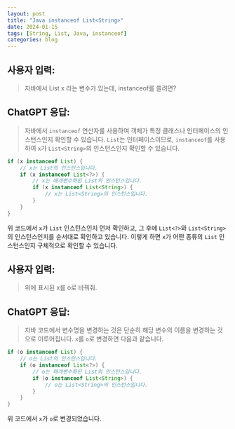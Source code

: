 ```yaml
---
layout: post
title: "Java instanceof List<String>"
date: 2024-01-15
tags: [String, List, Java, instanceof]
categories: blog
---
```


## 사용자 입력:
> 자바에서   List<String>  x 라는 변수가 있는데, instanceof를 쓸려면?

## ChatGPT 응답:
> 자바에서 `instanceof` 연산자를 사용하여 객체가 특정 클래스나 인터페이스의 인스턴스인지 확인할 수 있습니다. `List`는 인터페이스이므로, `instanceof`를 사용하여 `x`가 `List<String>`의 인스턴스인지 확인할 수 있습니다.

```java
if (x instanceof List) {
    // x는 List의 인스턴스입니다.
    if (x instanceof List<?>) {
        // x는 매개변수화된 List의 인스턴스입니다.
        if (x instanceof List<String>) {
            // x는 List<String>의 인스턴스입니다.
        }
    }
}
```

위 코드에서 `x`가 `List` 인스턴스인지 먼저 확인하고, 그 후에 `List<?>`와 `List<String>`의 인스턴스인지를 순서대로 확인하고 있습니다. 이렇게 하면 `x`가 어떤 종류의 `List` 인스턴스인지 구체적으로 확인할 수 있습니다.

## 사용자 입력:
> 위에 표시된 x를 o로 바꿔줘.

## ChatGPT 응답:
> 자바 코드에서 변수명을 변경하는 것은 단순히 해당 변수의 이름을 변경하는 것으로 이루어집니다. `x`를 `o`로 변경하면 다음과 같습니다.

```java
if (o instanceof List) {
    // o는 List의 인스턴스입니다.
    if (o instanceof List<?>) {
        // o는 매개변수화된 List의 인스턴스입니다.
        if (o instanceof List<String>) {
            // o는 List<String>의 인스턴스입니다.
        }
    }
}
```

위 코드에서 `x`가 `o`로 변경되었습니다.

